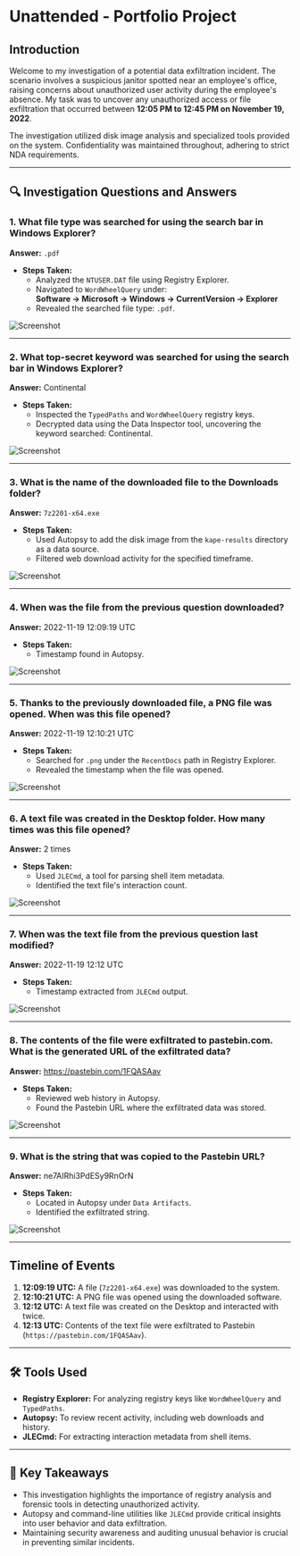 # Unattended - Portfolio Project  

## Introduction  
Welcome to my investigation of a potential data exfiltration incident. The scenario involves a suspicious janitor spotted near an employee's office, raising concerns about unauthorized user activity during the employee's absence. My task was to uncover any unauthorized access or file exfiltration that occurred between **12:05 PM to 12:45 PM on November 19, 2022**.  

The investigation utilized disk image analysis and specialized tools provided on the system. Confidentiality was maintained throughout, adhering to strict NDA requirements.  

---

## 🔍 Investigation Questions and Answers  

### 1. **What file type was searched for using the search bar in Windows Explorer?**  
**Answer:** `.pdf`  
- **Steps Taken:**  
  - Analyzed the `NTUSER.DAT` file using Registry Explorer.  
  - Navigated to `WordWheelQuery` under:  
    **Software -> Microsoft -> Windows -> CurrentVersion -> Explorer**  
  - Revealed the searched file type: `.pdf`.  

![Screenshot](https://i.imgur.com/f767GBb.png)

---

### 2. **What top-secret keyword was searched for using the search bar in Windows Explorer?**  
**Answer:** Continental  
- **Steps Taken:**  
  - Inspected the `TypedPaths` and `WordWheelQuery` registry keys.  
  - Decrypted data using the Data Inspector tool, uncovering the keyword searched: Continental.  

![Screenshot](https://i.imgur.com/Qu19xqZ.png)

---

### 3. **What is the name of the downloaded file to the Downloads folder?**  
**Answer:** `7z2201-x64.exe`  
- **Steps Taken:**  
  - Used Autopsy to add the disk image from the `kape-results` directory as a data source.  
  - Filtered web download activity for the specified timeframe.  

![Screenshot](https://i.imgur.com/D1zpkIh.png)

---

### 4. **When was the file from the previous question downloaded?**  
**Answer:** 2022-11-19 12:09:19 UTC  
- **Steps Taken:**  
  - Timestamp found in Autopsy.  

![Screenshot](https://i.imgur.com/ffeeWku.png)

---

### 5. **Thanks to the previously downloaded file, a PNG file was opened. When was this file opened?**  
**Answer:** 2022-11-19 12:10:21 UTC  
- **Steps Taken:**  
  - Searched for `.png` under the `RecentDocs` path in Registry Explorer.  
  - Revealed the timestamp when the file was opened.  

![Screenshot](https://i.imgur.com/ffeeWku.png)

---

### 6. **A text file was created in the Desktop folder. How many times was this file opened?**  
**Answer:** 2 times  
- **Steps Taken:**  
  - Used `JLECmd`, a tool for parsing shell item metadata.  
  - Identified the text file's interaction count.  

![Screenshot](https://i.imgur.com/8B0UNqK.png)

---

### 7. **When was the text file from the previous question last modified?**  
**Answer:** 2022-11-19 12:12 UTC  
- **Steps Taken:**  
  - Timestamp extracted from `JLECmd` output.  

![Screenshot](https://i.imgur.com/8B0UNqK.png)

---

### 8. **The contents of the file were exfiltrated to pastebin.com. What is the generated URL of the exfiltrated data?**  
**Answer:** https://pastebin.com/1FQASAav  
- **Steps Taken:**  
  - Reviewed web history in Autopsy.  
  - Found the Pastebin URL where the exfiltrated data was stored.  

![Screenshot](https://i.imgur.com/a8bGO4B.png)

---

### 9. **What is the string that was copied to the Pastebin URL?**  
**Answer:** ne7AIRhi3PdESy9RnOrN  
- **Steps Taken:**  
  - Located in Autopsy under `Data Artifacts`.  
  - Identified the exfiltrated string.  

![Screenshot](https://i.imgur.com/KvkMIWM.png)

---

## Timeline of Events  

1. **12:09:19 UTC:** A file (`7z2201-x64.exe`) was downloaded to the system.  
2. **12:10:21 UTC:** A PNG file was opened using the downloaded software.  
3. **12:12 UTC:** A text file was created on the Desktop and interacted with twice.  
4. **12:13 UTC:** Contents of the text file were exfiltrated to Pastebin (`https://pastebin.com/1FQASAav`).  

---

## 🛠️ Tools Used  

- **Registry Explorer:** For analyzing registry keys like `WordWheelQuery` and `TypedPaths`.  
- **Autopsy:** To review recent activity, including web downloads and history.  
- **JLECmd:** For extracting interaction metadata from shell items.  

---

## 🧠 Key Takeaways  

- This investigation highlights the importance of registry analysis and forensic tools in detecting unauthorized activity.  
- Autopsy and command-line utilities like `JLECmd` provide critical insights into user behavior and data exfiltration.  
- Maintaining security awareness and auditing unusual behavior is crucial in preventing similar incidents.  
